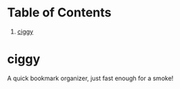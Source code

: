 
# Table of Contents

1.  [ciggy](#orge50ce80)


<a id="orge50ce80"></a>

# ciggy

A quick bookmark organizer, just fast enough for a smoke!

